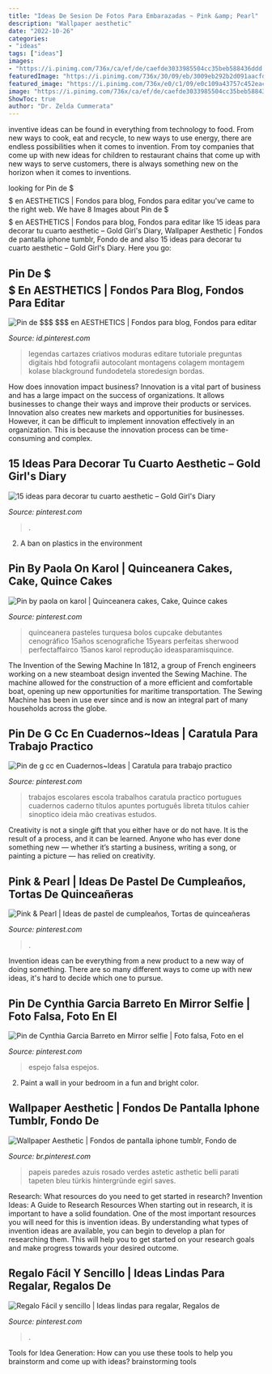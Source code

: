 ```yaml
---
title: "Ideas De Sesion De Fotos Para Embarazadas ~ Pink &amp; Pearl"
description: "Wallpaper aesthetic"
date: "2022-10-26"
categories:
- "ideas"
tags: ["ideas"]
images:
- "https://i.pinimg.com/736x/ca/ef/de/caefde3033985504cc35beb588436ddd.jpg"
featuredImage: "https://i.pinimg.com/736x/30/09/eb/3009eb292b2d091aacfdd05658030a3b.jpg"
featured_image: "https://i.pinimg.com/736x/e0/c1/09/e0c109a43757c452eac7ec7b35308943.jpg"
image: "https://i.pinimg.com/736x/ca/ef/de/caefde3033985504cc35beb588436ddd.jpg"
ShowToc: true
author: "Dr. Zelda Cummerata"
---
```



inventive ideas can be found in everything from technology to food. From new ways to cook, eat and recycle, to new ways to use energy, there are endless possibilities when it comes to invention. From toy companies that come up with new ideas for children to restaurant chains that come up with new ways to serve customers, there is always something new on the horizon when it comes to inventions.

	

		
looking for Pin de $$$ $$$ en AESTHETICS | Fondos para blog, Fondos para editar you've came to the right web. We have 8 Images about Pin de $$$ $$$ en AESTHETICS | Fondos para blog, Fondos para editar like 15 ideas para decorar tu cuarto aesthetic – Gold Girl&#039;s Diary, Wallpaper Aesthetic | Fondos de pantalla iphone tumblr, Fondo de and also 15 ideas para decorar tu cuarto aesthetic – Gold Girl&#039;s Diary. Here you go:
		
    
## Pin De $$$ $$$ En AESTHETICS | Fondos Para Blog, Fondos Para Editar

<img loading=lazy src="https://i.pinimg.com/736x/5f/66/ae/5f66aec8bd073d9e34433ae9f52ec6b0.jpg" onerror="this.onerror=null;this.src='https://tse3.mm.bing.net/th?id=OIP.CiJDTj1ghtcKbpKKa6Pi0AHaJ3&amp;pid=15.1';" alt="Pin de $$$ $$$ en AESTHETICS | Fondos para blog, Fondos para editar">

_Source: id.pinterest.com_

>legendas cartazes criativos moduras editare tutoriale preguntas digitais hbd fotografii autocolant montagens colagem montagem kolase blackground fundodetela storedesign bordas. 

	

How does innovation impact business?
Innovation is a vital part of business and has a large impact on the success of organizations. It allows businesses to change their ways and improve their products or services. Innovation also creates new markets and opportunities for businesses. However, it can be difficult to implement innovation effectively in an organization. This is because the innovation process can be time-consuming and complex.

    
## 15 Ideas Para Decorar Tu Cuarto Aesthetic – Gold Girl&#039;s Diary

<img loading=lazy src="https://i.pinimg.com/736x/bb/59/15/bb5915324fd70c81667b73c2fa91042d.jpg" onerror="this.onerror=null;this.src='https://tse1.mm.bing.net/th?id=OIP.4NDP3dctWw10Iy7Sk-hW3QHaLn&amp;pid=15.1';" alt="15 ideas para decorar tu cuarto aesthetic – Gold Girl&#039;s Diary">

_Source: pinterest.com_

>. 

	

2. A ban on plastics in the environment 

    
## Pin By Paola On Karol | Quinceanera Cakes, Cake, Quince Cakes

<img loading=lazy src="https://i.pinimg.com/736x/e0/c1/09/e0c109a43757c452eac7ec7b35308943.jpg" onerror="this.onerror=null;this.src='https://tse2.mm.bing.net/th?id=OIP.GB5pSpAgIZ1t-Kx5XzZ_zwHaK3&amp;pid=15.1';" alt="Pin by paola on karol | Quinceanera cakes, Cake, Quince cakes">

_Source: pinterest.com_

>quinceanera pasteles turquesa bolos cupcake debutantes cenográfico 15años scenografiche 15years perfeitas sherwood perfectaffairco 15anos karol reprodução ideasparamisquince. 

	

The Invention of the Sewing Machine
In 1812, a group of French engineers working on a new steamboat design invented the Sewing Machine. The machine allowed for the construction of a more efficient and comfortable boat, opening up new opportunities for maritime transportation. The Sewing Machine has been in use ever since and is now an integral part of many households across the globe.

    
## Pin De G Cc En Cuadernos~Ideas | Caratula Para Trabajo Practico

<img loading=lazy src="https://i.pinimg.com/736x/a3/59/07/a35907cbe34493887aadd050b20e6625.jpg" onerror="this.onerror=null;this.src='https://tse2.mm.bing.net/th?id=OIP.KNXcB4NAl_TEr9UFAeW8PAHaJ3&amp;pid=15.1';" alt="Pin de g cc en Cuadernos~Ideas | Caratula para trabajo practico">

_Source: pinterest.com_

>trabajos escolares escola trabalhos caratula practico portugues cuadernos caderno títulos apuntes português libreta titulos cahier sinoptico ideia mão creativas estudos. 

	

Creativity is not a single gift that you either have or do not have. It is the result of a process, and it can be learned. Anyone who has ever done something new — whether it’s starting a business, writing a song, or painting a picture — has relied on creativity.

    
## Pink &amp; Pearl | Ideas De Pastel De Cumpleaños, Tortas De Quinceañeras

<img loading=lazy src="https://i.pinimg.com/736x/89/eb/ea/89ebea204a499eb1a07c0876053c5176.jpg" onerror="this.onerror=null;this.src='https://tse2.mm.bing.net/th?id=OIP.D_BXc4mwicIY3vjEHNajkgHaKS&amp;pid=15.1';" alt="Pink &amp; Pearl | Ideas de pastel de cumpleaños, Tortas de quinceañeras">

_Source: pinterest.com_

>. 

	

Invention ideas can be everything from a new product to a new way of doing something. There are so many different ways to come up with new ideas, it's hard to decide which one to pursue.

    
## Pin De Cynthia Garcia Barreto En Mirror Selfie | Foto Falsa, Foto En El

<img loading=lazy src="https://i.pinimg.com/736x/1d/d2/8a/1dd28aee92c287ad2f9ca8a8e8336f45.jpg" onerror="this.onerror=null;this.src='https://tse3.mm.bing.net/th?id=OIP.GbcZK_tg_X-XLcBNsETqdwHaNK&amp;pid=15.1';" alt="Pin de Cynthia Garcia Barreto en Mirror selfie | Foto falsa, Foto en el">

_Source: pinterest.com_

>espejo falsa espejos. 

	

2. Paint a wall in your bedroom in a fun and bright color.

    
## Wallpaper Aesthetic | Fondos De Pantalla Iphone Tumblr, Fondo De

<img loading=lazy src="https://i.pinimg.com/736x/ca/ef/de/caefde3033985504cc35beb588436ddd.jpg" onerror="this.onerror=null;this.src='https://tse2.mm.bing.net/th?id=OIP.uO2PHon2RV_KOGwvAfxv1AHaNK&amp;pid=15.1';" alt="Wallpaper Aesthetic | Fondos de pantalla iphone tumblr, Fondo de">

_Source: br.pinterest.com_

>papeis paredes azuis rosado verdes astetic asthetic belli parati tapeten bleu türkis hintergründe egirl saves. 

	

Research: What resources do you need to get started in research?
Invention Ideas: A Guide to Research Resources
When starting out in research, it is important to have a solid foundation. One of the most important resources you will need for this is invention ideas. By understanding what types of invention ideas are available, you can begin to develop a plan for researching them. This will help you to get started on your research goals and make progress towards your desired outcome.

    
## Regalo Fácil Y Sencillo | Ideas Lindas Para Regalar, Regalos De

<img loading=lazy src="https://i.pinimg.com/736x/30/09/eb/3009eb292b2d091aacfdd05658030a3b.jpg" onerror="this.onerror=null;this.src='https://tse3.mm.bing.net/th?id=OIP.THz8ehijzWk2OGM1aU10ZwHaOQ&amp;pid=15.1';" alt="Regalo Fácil y sencillo | Ideas lindas para regalar, Regalos de">

_Source: pinterest.com_

>. 

	

Tools for Idea Generation: How can you use these tools to help you brainstorm and come up with ideas?
brainstorming tools 
